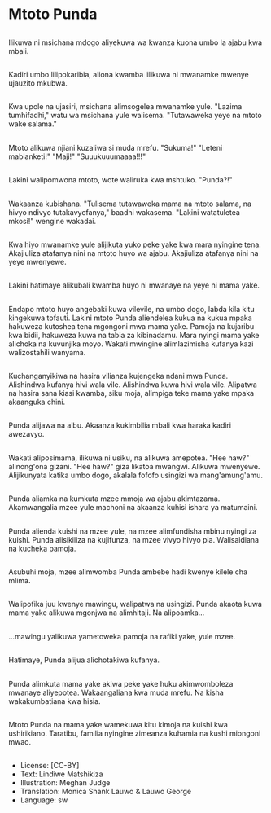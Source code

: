 # Mtoto Punda

##
Ilikuwa ni msichana mdogo aliyekuwa wa kwanza kuona umbo la ajabu kwa mbali.

##
Kadiri umbo lilipokaribia, aliona kwamba lilikuwa ni mwanamke mwenye ujauzito mkubwa.

##
Kwa upole na ujasiri, msichana alimsogelea mwanamke yule. "Lazima tumhifadhi," watu wa msichana yule walisema. "Tutawaweka yeye na mtoto wake salama."

##
Mtoto alikuwa njiani kuzaliwa si muda mrefu. "Sukuma!" "Leteni mablanketi!" "Maji!" "Suuukuuumaaaa!!!"

##
Lakini walipomwona mtoto, wote waliruka kwa mshtuko. "Punda?!"

##
Wakaanza kubishana. "Tulisema tutawaweka mama na mtoto salama, na hivyo ndivyo tutakavyofanya," baadhi wakasema. "Lakini watatuletea mkosi!" wengine wakadai.

##
Kwa hiyo mwanamke yule alijikuta yuko peke yake kwa mara nyingine tena. Akajiuliza atafanya nini na mtoto huyo wa ajabu. Akajiuliza atafanya nini na yeye mwenyewe.

##
Lakini hatimaye alikubali kwamba huyo ni mwanaye na yeye ni mama yake.

##
Endapo mtoto huyo angebaki kuwa vilevile, na umbo dogo, labda kila kitu kingekuwa tofauti. Lakini mtoto Punda aliendelea kukua na kukua mpaka hakuweza kutoshea tena mgongoni mwa mama yake. Pamoja na kujaribu kwa bidii, hakuweza kuwa na tabia za kibinadamu. Mara nyingi mama yake alichoka na kuvunjika moyo. Wakati mwingine alimlazimisha kufanya kazi walizostahili wanyama.

##
Kuchanganyikiwa na hasira vilianza kujengeka ndani mwa Punda. Alishindwa kufanya hivi wala vile. Alishindwa kuwa hivi wala vile. Alipatwa na hasira sana kiasi kwamba, siku moja, alimpiga teke mama yake mpaka akaanguka chini.

##
Punda alijawa na aibu. Akaanza kukimbilia mbali kwa haraka kadiri awezavyo.

##
Wakati aliposimama, ilikuwa ni usiku, na alikuwa amepotea. "Hee haw?" alinong'ona gizani. "Hee haw?" giza likatoa mwangwi. Alikuwa mwenyewe. Alijikunyata katika umbo dogo, akalala fofofo usingizi wa mang'amung'amu.

##
Punda aliamka na kumkuta mzee mmoja wa ajabu akimtazama. Akamwangalia mzee yule machoni na akaanza kuhisi ishara ya matumaini.

##
Punda alienda kuishi na mzee yule, na mzee alimfundisha mbinu nyingi za kuishi. Punda alisikiliza na kujifunza, na mzee vivyo hivyo pia. Walisaidiana na kucheka pamoja.

##
Asubuhi moja, mzee alimwomba Punda ambebe hadi kwenye kilele cha mlima.

##
Walipofika juu kwenye mawingu, walipatwa na usingizi. Punda akaota kuwa mama yake alikuwa mgonjwa na alimhitaji. Na alipoamka...

##
...mawingu yalikuwa yametoweka pamoja na rafiki yake, yule mzee.

##
Hatimaye, Punda alijua alichotakiwa kufanya.

##
Punda alimkuta mama yake akiwa peke yake huku akimwomboleza mwanaye aliyepotea. Wakaangaliana kwa muda mrefu. Na kisha wakakumbatiana kwa hisia.

##
Mtoto Punda na mama yake wamekuwa kitu kimoja na kuishi kwa ushirikiano. Taratibu, familia nyingine zimeanza kuhamia na kushi miongoni mwao.

##
* License: [CC-BY]
* Text: Lindiwe Matshikiza
* Illustration: Meghan Judge
* Translation: Monica Shank Lauwo & Lauwo George
* Language: sw

